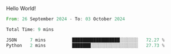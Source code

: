 Hello World!

<!--START_SECTION:waka-->

```rust
From: 26 September 2024 - To: 03 October 2024

Total Time: 9 mins

JSON     7 mins          ██████████████████░░░░░░░   72.27 %
Python   2 mins          ███████░░░░░░░░░░░░░░░░░░   27.73 %
```

<!--END_SECTION:waka-->
